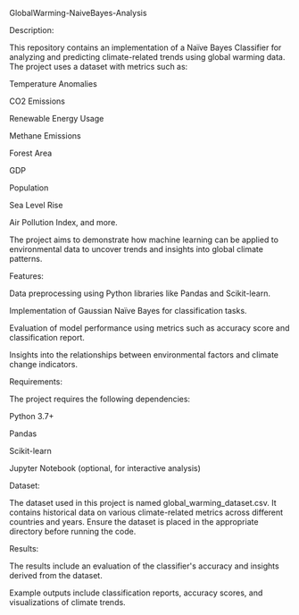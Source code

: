 GlobalWarming-NaiveBayes-Analysis

Description:

This repository contains an implementation of a Naïve Bayes Classifier for analyzing and predicting climate-related trends using global warming data. The project uses a dataset with metrics such as:

Temperature Anomalies

CO2 Emissions

Renewable Energy Usage

Methane Emissions

Forest Area

GDP

Population

Sea Level Rise

Air Pollution Index, and more.

The project aims to demonstrate how machine learning can be applied to environmental data to uncover trends and insights into global climate patterns.

Features:

Data preprocessing using Python libraries like Pandas and Scikit-learn.

Implementation of Gaussian Naïve Bayes for classification tasks.

Evaluation of model performance using metrics such as accuracy score and classification report.

Insights into the relationships between environmental factors and climate change indicators.

Requirements:

The project requires the following dependencies:

Python 3.7+

Pandas

Scikit-learn

Jupyter Notebook (optional, for interactive analysis)

Dataset:

The dataset used in this project is named global_warming_dataset.csv. It contains historical data on various climate-related metrics across different countries and years. Ensure the dataset is placed in the appropriate directory before running the code.

Results:

The results include an evaluation of the classifier's accuracy and insights derived from the dataset.

Example outputs include classification reports, accuracy scores, and visualizations of climate trends.
